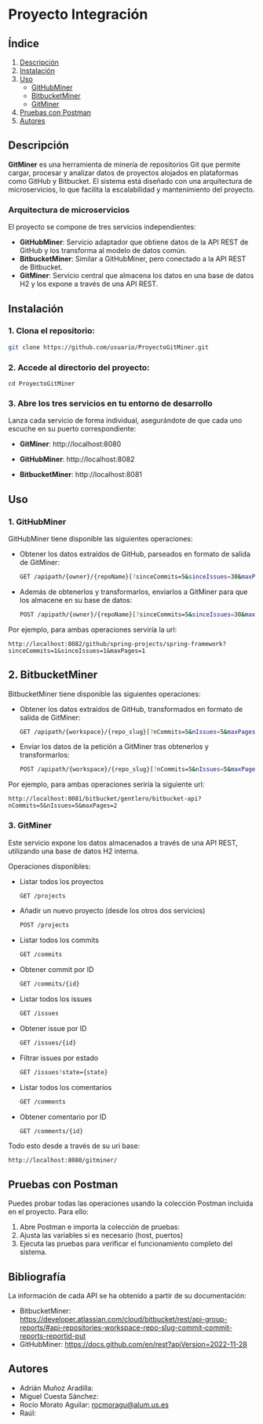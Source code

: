 
# Proyecto Integración

## Índice
1. [Descripción](#descripción)
2. [Instalación](#instalación)
3. [Uso](#uso)
   - [GitHubMiner](#githubminer)
   - [BitbucketMiner](#bitbucketminer)
   - [GitMiner](#gitminer)
4. [Pruebas con Postman](#pruebas-con-postman)
5. [Autores](#autores)

## Descripción
**GitMiner** es una herramienta de minería de repositorios Git que permite cargar, procesar y analizar datos de proyectos alojados en plataformas como GitHub y Bitbucket. El sistema está diseñado con una arquitectura de microservicios, lo que facilita la escalabilidad y mantenimiento del proyecto.

### Arquitectura de microservicios
El proyecto se compone de tres servicios independientes:

- **GitHubMiner**: Servicio adaptador que obtiene datos de la API REST de GitHub y los transforma al modelo de datos común.
- **BitbucketMiner**: Similar a GitHubMiner, pero conectado a la API REST de Bitbucket.
- **GitMiner**: Servicio central que almacena los datos en una base de datos H2 y los expone a través de una API REST.

## Instalación

### 1. Clona el repositorio:
   ```bash
   git clone https://github.com/usuario/ProyectoGitMiner.git
   ```

### 2. Accede al directorio del proyecto:
    
    cd ProyectoGitMiner

### 3. Abre los tres servicios en tu entorno de desarrollo

Lanza cada servicio de forma individual, asegurándote de que cada uno escuche en su puerto correspondiente:

- **GitMiner**: http://localhost:8080

- **GitHubMiner**: http://localhost:8082

- **BitbucketMiner**: http://localhost:8081

## Uso
### 1. GitHubMiner
GitHubMiner tiene disponible las siguientes operaciones:
- Obtener los datos extraídos de GitHub, parseados en formato de salida de GitMiner:

    ```bash
    GET /apipath/{owner}/{repoName}[?sinceCommits=5&sinceIssues=30&maxPages=2]:

- Además de obtenerlos y transformarlos, enviarlos a GitMiner para que los almacene en su base de datos:

    ```bash
    POST /apipath/{owner}/{repoName}[?sinceCommits=5&sinceIssues=30&maxPages=2]:

Por ejemplo, para ambas operaciones serviría la url:

    http://localhost:8082/github/spring-projects/spring-framework?sinceCommits=1&sinceIssues=1&maxPages=1

## 2. BitbucketMiner
BitbucketMiner tiene disponible las siguientes operaciones:

- Obtener los datos extraídos de GitHub, transformados en formato de salida de GitMiner:

    ```bash
    GET /apipath/{workspace}/{repo_slug}[?nCommits=5&nIssues=5&maxPages=2]

- Enviar los datos de la petición a GitMiner tras obtenerlos y transformarlos:

    ```bash
    POST /apipath/{workspace}/{repo_slug}[?nCommits=5&nIssues=5&maxPages=2]

Por ejemplo, para ambas operaciones seriría la siguiente url:

    http://localhost:8081/bitbucket/gentlero/bitbucket-api?nCommits=5&nIssues=5&maxPages=2

### 3. GitMiner
Este servicio expone los datos almacenados a través de una API REST, utilizando una base de datos H2 interna.

Operaciones disponibles:

- Listar todos los proyectos
    ```bash
    GET /projects
    ```
- Añadir un nuevo proyecto (desde los otros dos servicios)
    ```bash
    POST /projects
    ```
- Listar todos los commits
    ```bash
    GET /commits

- Obtener commit por ID
    ```bash
    GET /commits/{id}

- Listar todos los issues
    ```bash
    GET /issues 

- Obtener issue por ID   
    ```bash
    GET /issues/{id}

- Filtrar issues por estado
    ```bash
    GET /issues?state={state}

- Listar todos los comentarios
    ```bash
    GET /comments 

- Obtener comentario por ID
    ```bash
    GET /comments/{id} 

Todo esto desde a través de su uri base:

    http://localhost:8080/gitminer/

## Pruebas con Postman

Puedes probar todas las operaciones usando la colección Postman incluida en el proyecto. Para ello:

1. Abre Postman e importa la colección de pruebas:
2. Ajusta las variables si es necesario (host, puertos)
3. Ejecuta las pruebas para verificar el funcionamiento completo del sistema.

## Bibliografía
La información de cada API se ha obtenido a partir de su documentación:
- BitbucketMiner: https://developer.atlassian.com/cloud/bitbucket/rest/api-group-reports/#api-repositories-workspace-repo-slug-commit-commit-reports-reportid-put
- GitHubMiner: https://docs.github.com/en/rest?apiVersion=2022-11-28

## Autores

- Adrián Muñoz Aradilla: 
- Miguel Cuesta Sánchez:
- Rocío Morato Aguilar: rocmoragu@alum.us.es
- Raúl:

